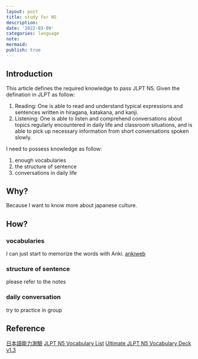 ```yaml
---
layout: post
title: study for N5
description:
date: '2022-03-09'
categories: language
note:
mermaid:
publish: true
---
```


## Introduction

This article defines the required knowledge to pass JLPT N5. Given the defination in JLPT as follow:

1. Reading: One is able to read and understand typical expressions and sentences written in hiragana, katakana, and kanji.
2. Listening: One is able to listen and comprehend conversations about topics regularly encountered in daily life and classroom situations, and is able to pick up necessary information from short conversations spoken slowly.

I need to possess knowledge as follow:

1. enough vocabularies
2. the structure of sentence
3. conversations in daily life

## Why?

Because I want to know more about japanese culture.

## How?

### vocabularies

I can just start to memorize the words with Anki. [ankiweb](https://ankiweb.net/decks/)

### structure of sentence

please refer to the notes

### daily conversation

try to practice in group

## Reference

[日本語能力測驗](https://www.jlpt.jp/tw/about/levelsummary.html)
[JLPT N5 Vocabulary List](https://jlptsensei.com/jlpt-n5-vocabulary-list/)
[Ultimate JLPT N5 Vocabulary Deck v1.3](https://ankiweb.net/shared/info/523650169)
